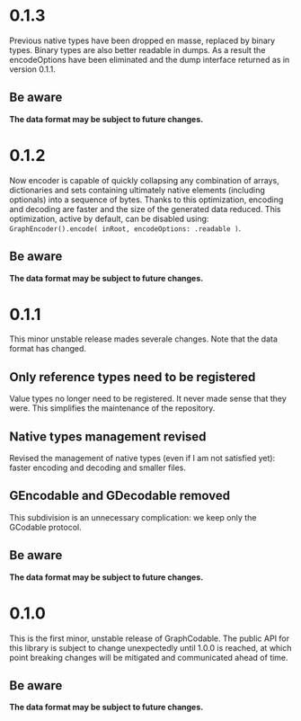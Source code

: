 
# 0.1.3

Previous native types have been dropped en masse, replaced by binary types. Binary types are also better readable in dumps. As a result the encodeOptions have been eliminated and the dump interface returned as in version 0.1.1.

## Be aware
**The data format may be subject to future changes.**

# 0.1.2

Now encoder is capable of quickly collapsing any combination of arrays, dictionaries and sets containing ultimately native elements (including optionals) into a sequence of bytes.
Thanks to this optimization, encoding and decoding are faster and the size of the generated data reduced.
This optimization, active by default, can be disabled using: `GraphEncoder().encode( inRoot, encodeOptions: .readable )`.

## Be aware
**The data format may be subject to future changes.**

# 0.1.1

This minor unstable release mades severale changes. Note that the data format has changed.

## Only reference types need to be registered

Value types no longer need to be registered. It never made sense that they were. This simplifies the maintenance of the repository.

## Native types management revised
Revised the management of native types (even if I am not satisfied yet): faster encoding and decoding and smaller files.

## GEncodable and GDecodable removed
This subdivision is an unnecessary complication: we keep only the GCodable protocol.

## Be aware
**The data format may be subject to future changes.**

# 0.1.0

This is the first minor, unstable release of GraphCodable. The public API for this library is subject to change unexpectedly until 1.0.0 is reached, at which point breaking changes will be mitigated and communicated ahead of time.

## Be aware
**The data format may be subject to future changes.**
